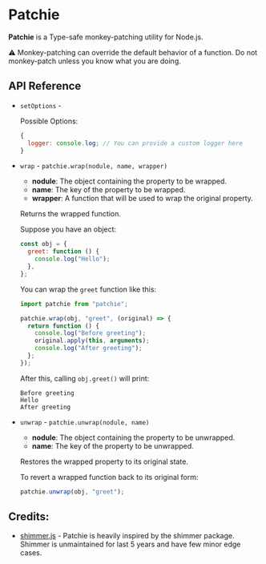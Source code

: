 # Patchie

**Patchie** is a Type-safe monkey-patching utility for Node.js.

⚠️ Monkey-patching can override the default behavior of a function. Do not monkey-patch unless you know what you are doing.

## API Reference

- `setOptions` -

  Possible Options:

  ```js
  {
    logger: console.log; // You can provide a custom logger here
  }
  ```

- `wrap` - `patchie.wrap(nodule, name, wrapper)`

  - **nodule**: The object containing the property to be wrapped.
  - **name**: The key of the property to be wrapped.
  - **wrapper**: A function that will be used to wrap the original property.

  Returns the wrapped function.

  Suppose you have an object:

  ```js
  const obj = {
    greet: function () {
      console.log("Hello");
    },
  };
  ```

  You can wrap the `greet` function like this:

  ```js
  import patchie from "patchie";

  patchie.wrap(obj, "greet", (original) => {
    return function () {
      console.log("Before greeting");
      original.apply(this, arguments);
      console.log("After greeting");
    };
  });
  ```

  After this, calling `obj.greet()` will print:

  ```
  Before greeting
  Hello
  After greeting
  ```

- `unwrap` - `patchie.unwrap(nodule, name)`

  - **nodule**: The object containing the property to be unwrapped.
  - **name**: The key of the property to be unwrapped.

  Restores the wrapped property to its original state.

  To revert a wrapped function back to its original form:

  ```js
  patchie.unwrap(obj, "greet");
  ```

## Credits:

- [shimmer.js](https://github.com/othiym23/shimmer/tree/master) - Patchie is heavily inspired by the shimmer package. Shimmer is unmaintained for last 5 years and have few minor edge cases.
